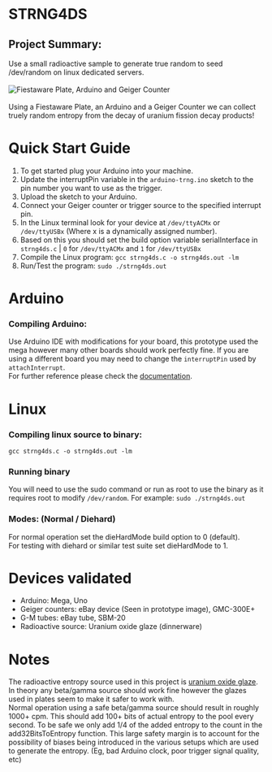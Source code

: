 # STRNG4DS

## Project Summary:
Use a small radioactive sample to generate true random to seed /dev/random on linux dedicated servers.<br/><br/>
![Fiestaware Plate, Arduino and Geiger Counter](prototype.png)<br/><br/>
Using a Fiestaware Plate, an Arduino and a Geiger Counter we can collect truely random entropy from the decay of uranium fission decay products!

# Quick Start Guide

1. To get started plug your Arduino into your machine.
2. Update the interruptPin variable in the `arduino-trng.ino` sketch to the pin number you want to use as the trigger.
3. Upload the sketch to your Arduino.
4. Connect your Geiger counter or trigger source to the specified interrupt pin.
5. In the Linux terminal look for your device at `/dev/ttyACMx` or `/dev/ttyUSBx` (Where x is a dynamically assigned number).
6. Based on this you should set the build option variable serialInterface in `strng4ds.c` | `0` for `/dev/ttyACMx` and `1` for `/dev/ttyUSBx`
7. Compile the Linux program: `gcc strng4ds.c -o strng4ds.out -lm`
8. Run/Test the program: `sudo ./strng4ds.out`

# Arduino

### Compiling Arduino:
Use Arduino IDE with modifications for your board, this prototype used the mega however many other boards should work perfectly fine.
If you are using a different board you may need to change the `interruptPin` used by `attachInterrupt`.  
For further reference please check the [documentation](https://www.arduino.cc/reference/en/language/functions/external-interrupts/attachinterrupt/).



# Linux

### Compiling linux source to binary:
`gcc strng4ds.c -o strng4ds.out -lm`

### Running binary
You will need to use the sudo command or run as root to use the binary as it requires root to modify `/dev/random`. For example: `sudo ./strng4ds.out`

### Modes: (Normal / Diehard)
For normal operation set the dieHardMode build option to 0 (default).  
For testing with diehard or similar test suite set dieHardMode to 1.

# Devices validated
- Arduino: Mega, Uno
- Geiger counters: eBay device (Seen in prototype image), GMC-300E+
- G-M tubes: eBay tube, SBM-20
- Radioactive source: Uranium oxide glaze (dinnerware)

# Notes
The radioactive entropy source used in this project is [uranium oxide glaze](https://en.wikipedia.org/wiki/Fiesta_(dinnerware)#Radioactive_glazes).  
In theory any beta/gamma source should work fine however the glazes used in plates seem to make it safer to work with.    
Normal operation using a safe beta/gamma source should result in roughly 1000+ cpm.
This should add 100+ bits of actual entropy to the pool every second.
To be safe we only add 1/4 of the added entropy to the count in the add32BitsToEntropy function.
This large safety margin is to account for the possibility of biases being introduced in the various setups which are used to generate the entropy. (Eg, bad Arduino clock, poor trigger signal quality, etc)
